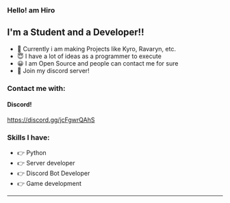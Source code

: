 ### Hello! am Hiro 


## I'm a Student and a Developer!!

- 🔭 Currently i am making Projects like Kyro, Ravaryn, etc.
- 😇 I have a lot of ideas as a programmer to execute
- 😀 I am Open Source and people can contact me for sure
- 🤘  Join my discord server!

### Contact me with:
#### Discord!
https://discord.gg/jcFgwrQAhS

### Skills I have:
- 👉 Python
- 👉 Server developer
- 👉 Discord Bot Developer
- 👉 Game development
---


